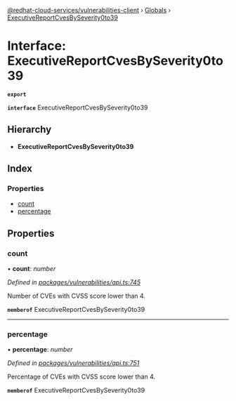 [@redhat-cloud-services/vulnerabilities-client](../README.md) › [Globals](../globals.md) › [ExecutiveReportCvesBySeverity0to39](executivereportcvesbyseverity0to39.md)

# Interface: ExecutiveReportCvesBySeverity0to39

**`export`** 

**`interface`** ExecutiveReportCvesBySeverity0to39

## Hierarchy

* **ExecutiveReportCvesBySeverity0to39**

## Index

### Properties

* [count](executivereportcvesbyseverity0to39.md#count)
* [percentage](executivereportcvesbyseverity0to39.md#percentage)

## Properties

###  count

• **count**: *number*

*Defined in [packages/vulnerabilities/api.ts:745](https://github.com/RedHatInsights/javascript-clients/blob/master/packages/vulnerabilities/api.ts#L745)*

Number of CVEs with CVSS score lower than 4.

**`memberof`** ExecutiveReportCvesBySeverity0to39

___

###  percentage

• **percentage**: *number*

*Defined in [packages/vulnerabilities/api.ts:751](https://github.com/RedHatInsights/javascript-clients/blob/master/packages/vulnerabilities/api.ts#L751)*

Percentage of CVEs with CVSS score lower than 4.

**`memberof`** ExecutiveReportCvesBySeverity0to39
